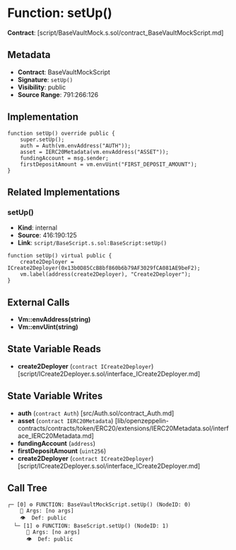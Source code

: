 # Function: setUp()

**Contract**: [script/BaseVaultMock.s.sol/contract_BaseVaultMockScript.md]

## Metadata

- **Contract**: BaseVaultMockScript
- **Signature**: `setUp()`
- **Visibility**: public
- **Source Range**: 791:266:126

## Implementation

```solidity
function setUp() override public {
    super.setUp();
    auth = Auth(vm.envAddress("AUTH"));
    asset = IERC20Metadata(vm.envAddress("ASSET"));
    fundingAccount = msg.sender;
    firstDepositAmount = vm.envUint("FIRST_DEPOSIT_AMOUNT");
}
```

## Related Implementations

### setUp()

- **Kind**: internal
- **Source**: 416:190:125
- **Link**: `script/BaseScript.s.sol:BaseScript:setUp()`

```solidity
function setUp() virtual public {
    create2Deployer = ICreate2Deployer(0x13b0D85CcB8bf860b6b79AF3029fCA081AE9beF2);
    vm.label(address(create2Deployer), "Create2Deployer");
}
```

## External Calls

- **Vm::envAddress(string)**
- **Vm::envUint(string)**

## State Variable Reads

- **create2Deployer** (`contract ICreate2Deployer`) [script/ICreate2Deployer.s.sol/interface_ICreate2Deployer.md]

## State Variable Writes

- **auth** (`contract Auth`) [src/Auth.sol/contract_Auth.md]
- **asset** (`contract IERC20Metadata`) [lib/openzeppelin-contracts/contracts/token/ERC20/extensions/IERC20Metadata.sol/interface_IERC20Metadata.md]
- **fundingAccount** (`address`)
- **firstDepositAmount** (`uint256`)
- **create2Deployer** (`contract ICreate2Deployer`) [script/ICreate2Deployer.s.sol/interface_ICreate2Deployer.md]

## Call Tree

```
┌─ [0] ⚙️ FUNCTION: BaseVaultMockScript.setUp() (NodeID: 0)
    💬 Args: [no args]
    👁️  Def: public
  └─ [1] ⚙️ FUNCTION: BaseScript.setUp() (NodeID: 1)
      💬 Args: [no args]
      👁️  Def: public
```
